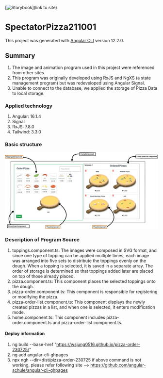 [![Storybook](https://cdn.jsdelivr.net/gh/storybookjs/brand@main/badge/badge-storybook.svg)](link to site)
# SpectatorPizza211001

This project was generated with [Angular CLI](https://github.com/angular/angular-cli) version 12.2.0.

## Summary
1. The image and animation program used in this project were referenced from other sites.
2. This program was originally developed using RxJS and NgXS (a state management program) but was redeveloped using Angular Signal.
3. Unable to connect to the database, we applied the storage of Pizza Data to local storage.
### Applied technology
1. Angular: 16.1.4 
2. Signal 
3. RxJS: 7.8.0
4. Tailwind: 3.3.0
### Basic structure
![](src/assets/img/pizza-order2.png)

### Description of Program Source
1. toppings.component.ts: The images were composed in SVG format, and since one type of topping can be applied multiple times, each image was arranged into five sets to distribute the toppings evenly on the dough. When a topping is selected, it is saved in a separate array. The order of storage is determined so that toppings added later are placed on top of those already placed. 
2. pizza.component.ts: This component places the selected toppings onto the dough.
3. pizza-order.component.ts: This component is responsible for registering or modifying the pizza.
4. pizza-order-list.component.ts: This component displays the newly created pizzas in a list, and when one is selected, it enters modification mode.
5. home.component.ts: This component includes pizza-order.component.ts and pizza-order-list.component.ts.


#### Deploy information

1. ng build --base-href "https://wsjung0516.github.io/pizza-order-230725/"
2. ng add angular-cli-ghpages
3. npx ngh --dir=dist/pizza-order-230725
   if above command is not working, please refer following site --> https://github.com/angular-schule/angular-cli-ghpages

